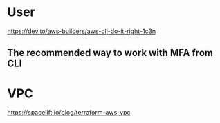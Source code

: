# User
https://dev.to/aws-builders/aws-cli-do-it-right-1c3n
## The recommended way to work with MFA from CLI


# VPC
https://spacelift.io/blog/terraform-aws-vpc